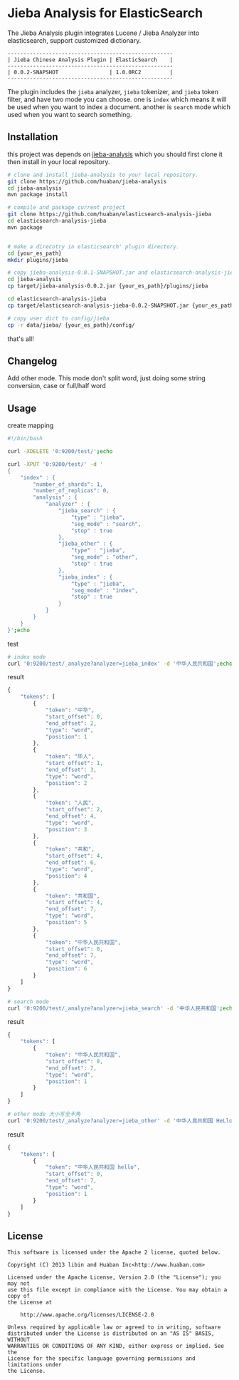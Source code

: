 Jieba Analysis for ElasticSearch
==================================

The Jieba Analysis plugin integrates Lucene / Jieba Analyzer into elasticsearch, support customized dictionary.

    ----------------------------------------------------
    | Jieba Chinese Analysis Plugin | ElasticSearch    |
    ----------------------------------------------------
    | 0.0.2-SNAPSHOT                | 1.0.0RC2         |
    ----------------------------------------------------

The plugin includes the `jieba` analyzer, `jieba` tokenizer, and `jieba` token filter, and have two mode you can choose. one is `index` which means it will be used when you want to index a document. another is `search` mode which used when you want to search something.


## Installation

this project was depends on [jieba-analysis](https://github.com/huaban/jieba-analysis) which you should first clone it then install in your local repository.

``` sh
# clone and install jieba-analysis to your local repository.
git clone https://github.com/huaban/jieba-analysis
cd jieba-analysis
mvn package install

# compile and package current project
git clone https://github.com/huaban/elasticsearch-analysis-jieba
cd elasticsearch-analysis-jieba
mvn package


# make a direcotry in elasticsearch' plugin directory.
cd {your_es_path}
mkdir plugins/jieba

# copy jieba-analysis-0.0.1-SNAPSHOT.jar and elasticsearch-analysis-jieba-0.0.1-SNAPSHOT.jar to plugins/jieba
cd jieba-analysis
cp target/jieba-analysis-0.0.2.jar {your_es_path}/plugins/jieba

cd elasticsearch-analysis-jieba
cp target/elasticsearch-analysis-jieba-0.0.2-SNAPSHOT.jar {your_es_path}/plugins/jieba

# copy user dict to config/jieba
cp -r data/jieba/ {your_es_path}/config/
```

that's all!

## Changelog

Add other mode. This mode don't split word, just doing some string conversion, case or full/half word

## Usage

create mapping

``` sh
#!/bin/bash

curl -XDELETE '0:9200/test/';echo

curl -XPUT '0:9200/test/' -d '
{
    "index" : {
        "number_of_shards": 1,
        "number_of_replicas": 0,
        "analysis" : {
            "analyzer" : {
                "jieba_search" : {
                    "type" : "jieba",
                    "seg_mode" : "search",
                    "stop" : true
                },
                "jieba_other" : {
                    "type" : "jieba",
                    "seg_mode" : "other",
                    "stop" : true
                },
                "jieba_index" : {
                    "type" : "jieba",
                    "seg_mode" : "index",
                    "stop" : true
                }
            }
        }
    }
}';echo
```

test

``` sh
# index mode
curl '0:9200/test/_analyze?analyzer=jieba_index' -d '中华人民共和国';echo
```

result

``` javascript
{
    "tokens": [
        {
            "token": "中华",
            "start_offset": 0,
            "end_offset": 2,
            "type": "word",
            "position": 1
        },
        {
            "token": "华人",
            "start_offset": 1,
            "end_offset": 3,
            "type": "word",
            "position": 2
        },
        {
            "token": "人民",
            "start_offset": 2,
            "end_offset": 4,
            "type": "word",
            "position": 3
        },
        {
            "token": "共和",
            "start_offset": 4,
            "end_offset": 6,
            "type": "word",
            "position": 4
        },
        {
            "token": "共和国",
            "start_offset": 4,
            "end_offset": 7,
            "type": "word",
            "position": 5
        },
        {
            "token": "中华人民共和国",
            "start_offset": 0,
            "end_offset": 7,
            "type": "word",
            "position": 6
        }
    ]
}
```

``` sh
# search mode
curl '0:9200/test/_analyze?analyzer=jieba_search' -d '中华人民共和国';echo
```

result

``` javascript
{
    "tokens": [
        {
            "token": "中华人民共和国",
            "start_offset": 0,
            "end_offset": 7,
            "type": "word",
            "position": 1
        }
    ]
}
```

``` sh
# other mode 大小写全半角
curl '0:9200/test/_analyze?analyzer=jieba_other' -d '中华人民共和国 HeLlo';echo
```

result

``` javascript
{
    "tokens": [
        {
            "token": "中华人民共和国 hello",
            "start_offset": 0,
            "end_offset": 7,
            "type": "word",
            "position": 1
        }
    ]
}
```

License
-------

    This software is licensed under the Apache 2 license, quoted below.

    Copyright (C) 2013 libin and Huaban Inc<http://www.huaban.com>

    Licensed under the Apache License, Version 2.0 (the "License"); you may not
    use this file except in compliance with the License. You may obtain a copy of
    the License at

        http://www.apache.org/licenses/LICENSE-2.0

    Unless required by applicable law or agreed to in writing, software
    distributed under the License is distributed on an "AS IS" BASIS, WITHOUT
    WARRANTIES OR CONDITIONS OF ANY KIND, either express or implied. See the
    License for the specific language governing permissions and limitations under
    the License.


